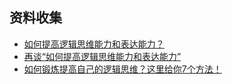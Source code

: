 ## 资料收集
* [如何提高逻辑思维能力和表达能力？](https://zhuanlan.zhihu.com/p/24897569)
* [再谈“如何提高逻辑思维能力和表达能力”](https://zhuanlan.zhihu.com/p/24897192)
* [如何锻炼提高自己的逻辑思维？这里给你7个方法！](https://zhuanlan.zhihu.com/p/94360963)